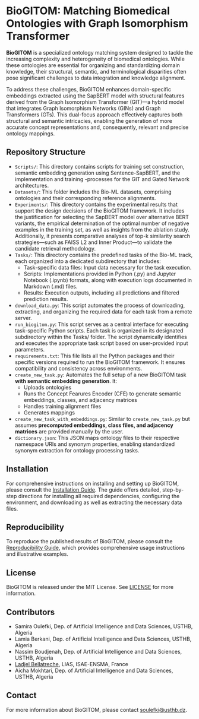 # BioGITOM: Matching Biomedical Ontologies with Graph Isomorphism Transformer

**BioGITOM** is a specialized ontology matching system designed to tackle the increasing complexity and heterogeneity of biomedical ontologies. While these ontologies are essential for organizing and standardizing domain knowledge, their structural, semantic, and terminological disparities often pose significant challenges to data integration and knowledge alignment.

To address these challenges, BioGITOM enhances domain-specific embeddings extracted using the SapBERT model with structural features derived from the Graph Isomorphism Transformer (GIT)—a hybrid model that integrates Graph Isomorphism Networks (GINs) and Graph Transformers (GTs). This dual-focus approach effectively captures both structural and semantic intricacies, enabling the generation of more accurate concept representations and, consequently, relevant and precise ontology mappings.

## Repository Structure

- `Scripts/`: This directory contains scripts for training set construction, semantic embedding generation using Sentence-SapBERT, and the implementation and training -processes for the GIT and Gated Network architectures.
- `Datasets/`: This folder includes the Bio-ML datasets, comprising ontologies and their corresponding reference alignments.
- `Experiments/`: This directory contains the experimental results that support the design decisions of the BioGITOM framework. It includes the justification for selecting the SapBERT model over alternative BERT variants, the empirical determination of the optimal number of negative examples in the training set, as well as insights from the ablation study. Additionally, it presents comparative analyses of top-k similarity search strategies—such as FAISS L2 and Inner Product—to validate the candidate retrieval methodology.
- `Tasks/`: This directory contains the predefined tasks of the Bio-ML track, each organized into a dedicated subdirectory that includes:
   - Task-specific data files: Input data necessary for the task execution.
   - Scripts: Implementations provided in Python (.py) and Jupyter Notebook (.ipynb) formats, along with execution logs documented in Markdown (.md) files.
   - Results: Execution outputs, including all predictions and filtered prediction results.
- `download_data.py`: This script automates the process of downloading, extracting, and organizing the required data for each task from a remote server. 
- `run_biogitom.py`: This script serves as a central interface for executing task-specific Python scripts. Each task is organized in its designated subdirectory within the Tasks/ folder. The script dynamically identifies and executes the appropriate task script based on user-provided input parameters.
- `requirements.txt`: This file lists all the Python packages and their specific versions required to run the BioGITOM framework. It ensures compatibility and consistency across environments.
- `create_new_task.py`: Automates the full setup of a new BioGITOM task **with semantic embedding generation**. It:
  - Uploads ontologies
  - Runs the Concept Fearures Encoder (CFE) to generate semantic embeddings, classes, and adjacency matrices
  - Handles training alignment files
  - Generates mappings
- `create_new_task_with_embeddings.py`: Similar to `create_new_task.py` but assumes **precomputed embeddings, class files, and adjacency matrices** are provided manually by the user.
- `dictionary.json`: This JSON maps ontology files to their respective namespace URIs and synonym properties, enabling standardized synonym extraction for ontology processing tasks.

## Installation

For comprehensive instructions on installing and setting up BioGITOM, please consult the [Installation Guide](./Docs/BioGITOM_Installation.md). The guide offers detailed, step-by-step directions for installing all required dependencies, configuring the environment, and downloading as well as extracting the necessary data files.

## Reproducibility

To reproduce the published results of BioGITOM, please consult the [Reproducibility Guide](./Docs/BioGITOM_Usage.md), which provides comprehensive usage instructions and illustrative examples.

## License

BioGITOM is released under the MIT License. See [LICENSE](LICENSE) for more information.

## Contributors

- Samira Oulefki, Dep. of Artificial Intelligence and Data Sciences, USTHB, Algeria
- Lamia Berkani, Dep. of Artificial Intelligence and Data Sciences, USTHB, Algeria
- Nassim Boudjenah, Dep. of Artificial Intelligence and Data Sciences, USTHB, Algeria
- [Ladjel Bellatreche](https://www.lias-lab.fr/members/bellatreche/), LIAS, ISAE-ENSMA, France
- Aicha Mokhtari, Dep. of Artificial Intelligence and Data Sciences, USTHB, Algeria


## Contact

For more information about BioGITOM, please contact [soulefki@usthb.dz](mailto:soulefki@usthb.dz).
